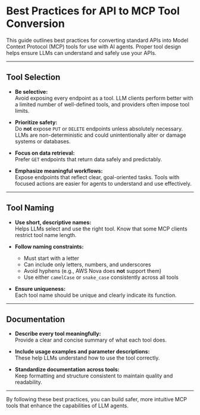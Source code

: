 # Best Practices for API to MCP Tool Conversion

This guide outlines best practices for converting standard APIs into Model Context Protocol (MCP) tools for use with AI agents. Proper tool design helps ensure LLMs can understand and safely use your APIs.

---

## Tool Selection

- **Be selective:**  
  Avoid exposing every endpoint as a tool. LLM clients perform better with a limited number of well-defined tools, and providers often impose tool limits.

- **Prioritize safety:**  
  Do **not** expose `PUT` or `DELETE` endpoints unless absolutely necessary. LLMs are non-deterministic and could unintentionally alter or damage systems or databases.

- **Focus on data retrieval:**  
  Prefer `GET` endpoints that return data safely and predictably.

- **Emphasize meaningful workflows:**  
  Expose endpoints that reflect clear, goal-oriented tasks. Tools with focused actions are easier for agents to understand and use effectively.

---

## Tool Naming

- **Use short, descriptive names:**  
  Helps LLMs select and use the right tool. Know that some MCP clients restrict tool name length. 

- **Follow naming constraints:**
  - Must start with a letter
  - Can include only letters, numbers, and underscores
  - Avoid hyphens (e.g., AWS Nova does **not** support them)
  - Use either `camelCase` or `snake_case` consistently across all tools

- **Ensure uniqueness:**  
  Each tool name should be unique and clearly indicate its function.

---

## Documentation

- **Describe every tool meaningfully:**  
  Provide a clear and concise summary of what each tool does.

- **Include usage examples and parameter descriptions:**  
  These help LLMs understand how to use the tool correctly.

- **Standardize documentation across tools:**  
  Keep formatting and structure consistent to maintain quality and readability.

---

By following these best practices, you can build safer, more intuitive MCP tools that enhance the capabilities of LLM agents.
